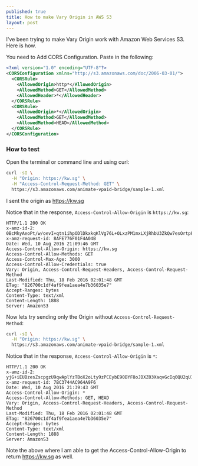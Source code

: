 ```yaml
---
published: true
title: How to make Vary Origin in AWS S3
layout: post
---
```

I've been trying to make Vary Origin work with Amazon Web Services S3. Here is how.

You need to Add CORS Configuration. Paste in the following:

```xml
<?xml version="1.0" encoding="UTF-8"?>
<CORSConfiguration xmlns="http://s3.amazonaws.com/doc/2006-03-01/">
  <CORSRule>
    <AllowedOrigin>http*</AllowedOrigin>
    <AllowedMethod>GET</AllowedMethod>
    <AllowedHeader>*</AllowedHeader>
  </CORSRule>
  <CORSRule>
    <AllowedOrigin>*</AllowedOrigin>
    <AllowedMethod>GET</AllowedMethod>
    <AllowedMethod>HEAD</AllowedMethod>
  </CORSRule>
</CORSConfiguration>
```

<h3>How to test</h3>

Open the terminal or command line and using curl:

```sh
curl -sI \
  -H "Origin: https://kw.sg" \
  -H "Access-Control-Request-Method: GET" \
  https://s3.amazonaws.com/animate-vpaid-bridge/sample-1.xml
```

I sent the origin as https://kw.sg

Notice that in the response, `Access-Control-Allow-Origin` is `https://kw.sg`:

```
HTTP/1.1 200 OK
x-amz-id-2: 0BcMkyAeoPt/w/oevI+qtn1ihpODlDkxkqKlVg76L+OLxzPM1mxLXjRhbU3ZkQw7esOrtpFDaVU=
x-amz-request-id: 8AFE776F01F4A04B
Date: Wed, 10 Aug 2016 21:09:46 GMT
Access-Control-Allow-Origin: https://kw.sg
Access-Control-Allow-Methods: GET
Access-Control-Max-Age: 3000
Access-Control-Allow-Credentials: true
Vary: Origin, Access-Control-Request-Headers, Access-Control-Request-Method
Last-Modified: Thu, 18 Feb 2016 02:01:48 GMT
ETag: "826700c1df4af9fea1aea4e7b36035e7"
Accept-Ranges: bytes
Content-Type: text/xml
Content-Length: 1888
Server: AmazonS3
```

Now lets try sending only the Origin without `Access-Control-Request-Method`:

```sh
curl -sI \
  -H "Origin: https://kw.sg" \
  https://s3.amazonaws.com/animate-vpaid-bridge/sample-1.xml
```

Notice that in the response, `Access-Control-Allow-Origin` is `*`:

```
HTTP/1.1 200 OK
x-amz-id-2: yjG+iEUBzesZscpgzU9qwAplYzTBoX2oLty9zPCEybE90BYF8oJDXZ03XaqvGcIq0QU2qU19b18=
x-amz-request-id: 7BC3744AC964A9F6
Date: Wed, 10 Aug 2016 21:39:43 GMT
Access-Control-Allow-Origin: *
Access-Control-Allow-Methods: GET, HEAD
Vary: Origin, Access-Control-Request-Headers, Access-Control-Request-Method
Last-Modified: Thu, 18 Feb 2016 02:01:48 GMT
ETag: "826700c1df4af9fea1aea4e7b36035e7"
Accept-Ranges: bytes
Content-Type: text/xml
Content-Length: 1888
Server: AmazonS3
```

Note the above where I am able to get the Access-Control-Allow-Origin to return https://kw.sg as well.